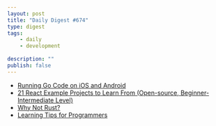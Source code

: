 ```yaml
---
layout: post
title: "Daily Digest #674"
type: digest
tags: 
    - daily
    - development
    
description: ""
publish: false
---
```


- [Running Go Code on iOS and Android](https://rogchap.com/2020/09/14/running-go-code-on-ios-and-android/)
- [21 React Example Projects to Learn From (Open-source, Beginner-Intermediate Level)](https://dev.to/syakirurahman/21-react-example-projects-to-learn-from-open-source-beginner-intermediate-level-2e6o)
- [Why Not Rust?](https://matklad.github.io//2020/09/20/why-not-rust.html)
- [Learning Tips for Programmers](https://dev.to/aspittel/learning-tips-for-programmers-12g)
